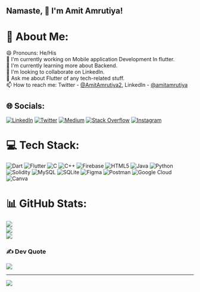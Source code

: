 ## Namaste, 👋 I'm Amit Amrutiya! 


# 💫 About Me:
😄 Pronouns: He/His <br>🔭 I'm currently working on Mobile application Development In flutter.<br>🌱 I'm currently learning more about Backend. <br>
👯 I'm looking to collaborate on LinkedIn.<br>💬 Ask me about Flutter of any tech-related stuff.<br>📫 How to reach me: Twitter - [@AmitAmrutiya2](https://twitter.com/AmitAmrutiya2), LinkedIn - [@amitamrutiya](https://www.linkedin.com/in/amit-amrutiya-109b19241/) 


## 🌐 Socials:
 [![LinkedIn](https://img.shields.io/badge/LinkedIn-%230077B5.svg?logo=linkedin&logoColor=white)](https://linkedin.com/in/amit-amrutiya-109b19241) [![Twitter](https://img.shields.io/badge/Twitter-%231DA1F2.svg?logo=Twitter&logoColor=white)](https://twitter.com/AmitAmrutiya2) [![Medium](https://img.shields.io/badge/Medium-12100E?logo=medium&logoColor=white)](https://medium.com/@amitamrutiya2210) [![Stack Overflow](https://img.shields.io/badge/-Stackoverflow-FE7A16?logo=stack-overflow&logoColor=white)](https://stackoverflow.com/users/20739268)  [![Instagram](https://img.shields.io/badge/Instagram-%23E4405F.svg?logo=Instagram&logoColor=white)](https://www.instagram.com/amit_amrutiya_2210/)

# 💻 Tech Stack:
![Dart](https://img.shields.io/badge/dart-%230175C2.svg?style=flat&logo=dart&logoColor=white) ![Flutter](https://img.shields.io/badge/Flutter-%2302569B.svg?style=flat&logo=Flutter&logoColor=white) ![C](https://img.shields.io/badge/c-%2300599C.svg?style=flat&logo=c&logoColor=white) ![C++](https://img.shields.io/badge/c++-%2300599C.svg?style=flat&logo=c%2B%2B&logoColor=white) ![Firebase](https://img.shields.io/badge/firebase-%23039BE5.svg?style=flat&logo=firebase)  ![HTML5](https://img.shields.io/badge/html5-%23E34F26.svg?style=flat&logo=html5&logoColor=white) ![Java](https://img.shields.io/badge/java-%23ED8B00.svg?style=flat&logo=java&logoColor=white) ![Python](https://img.shields.io/badge/python-3670A0?style=flat&logo=python&logoColor=ffdd54) ![Solidity](https://img.shields.io/badge/Solidity-%23363636.svg?style=flat&logo=solidity&logoColor=white) ![MySQL](https://img.shields.io/badge/mysql-%2300f.svg?style=flat&logo=mysql&logoColor=white) ![SQLite](https://img.shields.io/badge/sqlite-%2307405e.svg?style=flat&logo=sqlite&logoColor=white) 	![Figma](https://img.shields.io/badge/figma-%23F24E1E.svg?style=flat&logo=figma&logoColor=white) ![Postman](https://img.shields.io/badge/Postman-FF6C37?style=flat&logo=postman&logoColor=white) ![Google Cloud](https://img.shields.io/badge/Google%20Cloud-%234285F4.svg?style=flat&logo=google-cloud&logoColor=white) ![Canva](https://img.shields.io/badge/Canva-%2300C4CC.svg?style=flat&logo=Canva&logoColor=white)
# 📊 GitHub Stats:
![](https://github-readme-streak-stats.herokuapp.com/?user=amitamrutiya2210&theme=dark&hide_border=false)<br/>
![](https://github-readme-stats.vercel.app/api?username=amitamrutiya2210&theme=dark&hide_border=false&include_all_commits=true&count_private=true)<br/>
![](https://github-readme-stats.vercel.app/api/top-langs/?username=amitamrutiya2210&theme=dark&hide_border=false&include_all_commits=true&count_private=true&layout=compact)

### ✍️ Dev Quote
![](https://quotes-github-readme.vercel.app/api?type=horizontal&theme=radical)

---
[![](https://visitcount.itsvg.in/api?id=amitamrutiya2210&icon=0&color=0)](https://visitcount.itsvg.in)

<!-- Proudly created with GPRM ( https://gprm.itsvg.in ) -->

